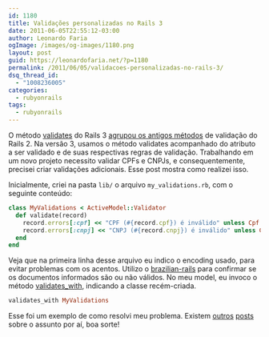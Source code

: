 ```yaml
---
id: 1180
title: Validações personalizadas no Rails 3
date: 2011-06-05T22:55:12-03:00
author: Leonardo Faria
ogImage: /images/og-images/1180.png
layout: post
guid: https://leonardofaria.net/?p=1180
permalink: /2011/06/05/validacoes-personalizadas-no-rails-3/
dsq_thread_id:
  - "1008236005"
categories:
  - rubyonrails
tags:
  - rubyonrails
---
```

O método [validates](http://api.rubyonrails.org/classes/ActiveModel/Validations/ClassMethods.html#method-i-validates) do Rails 3 [agrupou os antigos métodos](http://lindsaar.net/2010/1/31/validates_rails_3_awesome_is_true) de validação do Rails 2. Na versão 3, usamos o método validates acompanhado do atributo a ser validado e de suas respectivas regras de validação. Trabalhando em um novo projeto necessito validar CPFs e CNPJs, e consequentemente, precisei criar validações adicionais. Esse post mostra como realizei isso.

Inicialmente, criei na pasta `lib/` o arquivo `my_validations.rb`, com o seguinte conteúdo:

```ruby
class MyValidations < ActiveModel::Validator
  def validate(record)
    record.errors[:cpf] << "CPF (#{record.cpf}) é inválido" unless Cpf.new(record.cpf).valido?
    record.errors[:cnpj] << "CNPJ (#{record.cnpj}) é inválido" unless Cnpj.new(record.cnpj).valido?
  end
end
```

Veja que na primeira linha desse arquivo eu indico o encoding usado, para evitar problemas com os acentos. Utilizo o <a href="https://github.com/tapajos/brazilian-rails">brazilian-rails</a> para confirmar se os documentos informados são ou não válidos. No meu model, eu invoco o método <a href="http://api.rubyonrails.org/classes/ActiveModel/Validations/ClassMethods.html#method-i-validates_with">validates_with</a>, indicando a classe recém-criada.

```ruby
validates_with MyValidations
```

Esse foi um exemplo de como resolvi meu problema. Existem [outros](http://thelucid.com/2010/01/08/sexy-validation-in-edge-rails-rails-3/) [posts](http://omgbloglol.com/post/392895742/improved-validations-in-rails-3) sobre o assunto por aí, boa sorte!
